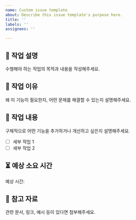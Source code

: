 ```yaml
---
name: Custom issue template
about: Describe this issue template's purpose here.
title: ''
labels: ''
assignees: ''

---
```


## 📌 작업 설명
수행해야 하는 작업의 목적과 내용을 작성해주세요.

## 📌 작업 이유
왜 이 기능이 필요한지, 어떤 문제를 해결할 수 있는지 설명해주세요.

## 📝 작업 내용
구체적으로 어떤 기능을 추가하거나 개선하고 싶은지 설명해주세요.
- [ ] 세부 작업 1
- [ ] 세부 작업 2

## ⏳ 예상 소요 시간
예상 시간: 

## 📎 참고 자료
관련 문서, 링크, 예시 등이 있다면 첨부해주세요.
